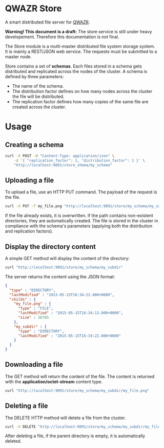 QWAZR Store
===========

A smart distributed file server for [QWAZR](https://www.qwazr.com).


**Warning! This document is a draft:**
The store service is still under heavy developement.
Therefore this documentation is not final.

The Store module is a multi-master distributed file system storage system. It is mainly a REST/JSON web service. The requests must be submitted to a master node.

Store contains a set of **schemas**. Each files stored in a schema gets distributed and replicated across the nodes of the cluster. A schema is defined by three parameters:

- The name of the schema.
- The distribution factor defines on how many nodes across the cluster the file will be distributed.
- The replication factor defines how many copies of the same file are created across the cluster.

# Usage

## Creating a schema

```bash
curl -X POST -H "Content-Type: application/json" \
    -d '{ "replication_factor": 1, "distribution_factor": 1 }' \
    "http://localhost:9091/store_shema/my_schema"
```

## Uploading a file

To upload a file, use an HTTP PUT command. The payload of the request is the file.

```bash
curl -X PUT -T my_file.png "http://localhost:9091/store/my_schema/my_subdir/my_file.png"
```

If the file already exists, it is overwritten.
If the path contains non-existent directories, they are automatically created.
The file is stored in the cluster in compliance with the schema's parameters (applying both the distribution and replication factors).

## Display the directory content

A simple GET method will display the content of the directory:

```bash
curl "http://localhost:9091/store/my_schema/my_subdir"
```

The server returns the content using the JSON format:

```json
{
  "type" : "DIRECTORY",
  "lastModified" : "2015-05-15T16:34:22.000+0000",
  "childs" : {
    "my_file.png" : {
      "type" : "FILE",
      "lastModified" : "2015-05-15T16:34:13.000+0000",
      "size" : 26785
    },
    "my_subdir" : {
      "type" : "DIRECTORY",
      "lastModified" : "2015-05-15T16:34:22.000+0000"
    }
  }
}
```

## Downloading a file

The GET method will return the content of the file.
The content is returned with the **application/octet-stream** content type.

```bash
curl "http://localhost:9091/store/my_schema/my_subdir/my_file.png"
```

## Deleting a file

The DELETE HTTP method will delete a file from the cluster.

```bash
curl -X DELETE "http://localhost:9091/store/my_schema/my_subdir/my_file.png"
```

After deleting a file, if the parent directory is empty, it is automatically deleted.